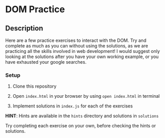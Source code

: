 # DOM Practice

## Description

Here are a few practice exercises to interact with the DOM. Try and complete as much as you can without using the solutions, as we are practicing all the skills involved in web development! I would suggest only looking at the solutions after you have your own working example, or you have exhausted your google searches.

### Setup

1. Clone this repository

2. Open `index.html` in your browser by using `open index.html` in terminal

3. Implement solutions in `index.js` for each of the exercises

**HINT**: Hints are available in the `hints` directory and solutions in `solutions`

Try completing each exercise on your own, before checking the hints or solutions.
